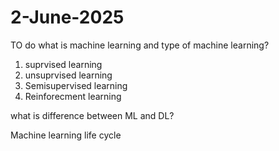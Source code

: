 # 2-June-2025

TO do
  what is machine learning and type of machine learning?
1. suprvised learning
2. unsuprvised learning
3. Semisupervised learning
4. Reinforecment learning

what is difference between ML and DL?

 Machine learning life cycle

